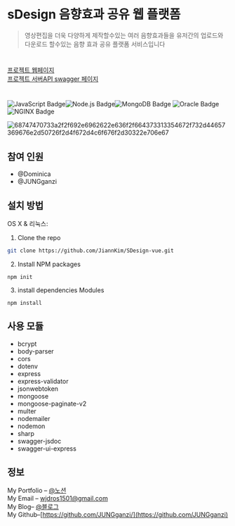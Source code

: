 # sDesign 음향효과 공유 웹 플랫폼 
> 영상편집을 더욱 다양하게 제작할수있는 여러 음향효과들을 유저간의 업로드와 다운로드 
할수있는 음향 효과 공유 플랫폼 서비스입니다  
#
[프로젝트 웹페이지](https://github.com/)  
[프로젝트 서버API swagger 페이지](https://jungganzi.xyz/api/docs/)
#
![JavaScript Badge](http://img.shields.io/badge/-JavaScript%20-F7DF1E?style=flat-square&logo=JavaScript&logoColor=white)![Node.js Badge](http://img.shields.io/badge/Node.js-339933?style=flat-square&logo=Node.js&logoColor=white)![MongoDB Badge](http://img.shields.io/badge/MongoDB-47A248?style=flat-square&logo=MongoDB&logoColor=white)
![Oracle Badge](http://img.shields.io/badge/Oracle-F80000?style=flat-square&logo=Oracle&logoColor=white)
![NGINX Badge](http://img.shields.io/badge/NGINX-269539?style=flat-square&logo=NGINX&logoColor=white)



![68747470733a2f2f692e6962622e636f2f664373313354672f732d44657369676e2d50726f2d4f672d4c6f676f2d30322e706e67](https://user-images.githubusercontent.com/63602609/111169667-824d2c00-85e6-11eb-94b3-af854211c391.png)
## 참여 인원
-   @Dominica
-  @JUNGganzi
## 설치 방법

OS X & 리눅스:
1. Clone the repo
```sh
git clone https://github.com/JiannKim/SDesign-vue.git
```
2.  Install NPM packages 
```
npm init
```
3. install dependencies Modules
```
npm install
```

## 사용 모듈
- bcrypt
- body-parser
- cors
- dotenv
- express
- express-validator
- jsonwebtoken
- mongoose
- mongoose-paginate-v2
- multer
- nodemailer
- nodemon
- sharp
- swagger-jsdoc
- swagger-ui-express

## 정보

My Portfolio – [@노션](https://www.notion.so/Hello-I-m-Louis-6ec5e3f6bde04aa89dd19509654ef465)  
My Email – wjdros1501@gmail.com  
My Blog– [@블로그](https://ganzicoder.tistory.com/)  
My Github–[https://github.com/JUNGganzi/](https://github.com/JUNGganzi)
